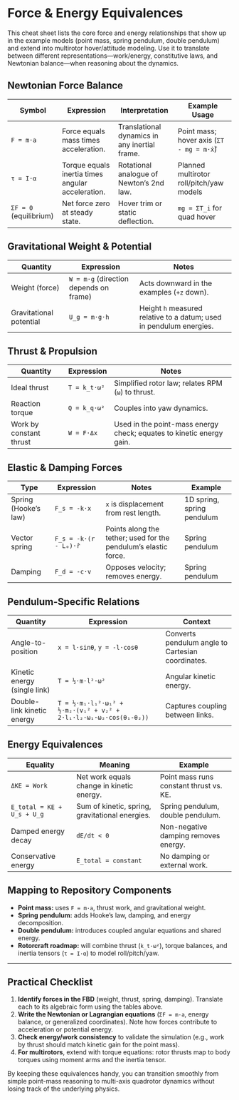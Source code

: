 # Force & Energy Equivalences

This cheat sheet lists the core force and energy relationships that show up in
the example models (point mass, spring pendulum, double pendulum) and extend
into multirotor hover/attitude modeling. Use it to translate between different
representations—work/energy, constitutive laws, and Newtonian balance—when
reasoning about the dynamics.

## Newtonian Force Balance
| Symbol | Expression | Interpretation | Example Usage |
| --- | --- | --- | --- |
| `F = m·a` | Force equals mass times acceleration. | Translational dynamics in any inertial frame. | Point mass; hover axis (`ΣT - mg = m·ẋ̈`) |
| `τ = I·α` | Torque equals inertia times angular acceleration. | Rotational analogue of Newton’s 2nd law. | Planned multirotor roll/pitch/yaw models |
| `ΣF = 0` (equilibrium) | Net force zero at steady state. | Hover trim or static deflection. | `mg = ΣT_i` for quad hover |

## Gravitational Weight & Potential
| Quantity | Expression | Notes |
| --- | --- | --- |
| Weight (force) | `W = m·g` (direction depends on frame) | Acts downward in the examples (`+z` down). |
| Gravitational potential | `U_g = m·g·h` | Height `h` measured relative to a datum; used in pendulum energies. |

## Thrust & Propulsion
| Quantity | Expression | Notes |
| --- | --- | --- |
| Ideal thrust | `T = k_t·ω²` | Simplified rotor law; relates RPM (`ω`) to thrust. |
| Reaction torque | `Q = k_q·ω²` | Couples into yaw dynamics. |
| Work by constant thrust | `W = F·Δx` | Used in the point-mass energy check; equates to kinetic energy gain. |

## Elastic & Damping Forces
| Type | Expression | Notes | Example |
| --- | --- | --- | --- |
| Spring (Hooke’s law) | `F_s = -k·x` | `x` is displacement from rest length. | 1D spring, spring pendulum |
| Vector spring | `F_s = -k·(r - L₀)·r̂` | Points along the tether; used for the pendulum’s elastic force. | Spring pendulum |
| Damping | `F_d = -c·v` | Opposes velocity; removes energy. | Spring pendulum |

## Pendulum-Specific Relations
| Quantity | Expression | Context |
| --- | --- | --- |
| Angle-to-position | `x = l·sinθ`, `y = -l·cosθ` | Converts pendulum angle to Cartesian coordinates. |
| Kinetic energy (single link) | `T = ½·m·l²·ω²` | Angular kinetic energy. |
| Double-link kinetic energy | `T = ½·m₁·l₁²·ω₁² + ½·m₂·(v₁² + v₂² + 2·l₁·l₂·ω₁·ω₂·cos(θ₁-θ₂))` | Captures coupling between links. |

## Energy Equivalences
| Equality | Meaning | Example |
| --- | --- | --- |
| `ΔKE = Work` | Net work equals change in kinetic energy. | Point mass runs constant thrust vs. KE. |
| `E_total = KE + U_s + U_g` | Sum of kinetic, spring, gravitational energies. | Spring pendulum, double pendulum. |
| Damped energy decay | `dE/dt < 0` | Non-negative damping removes energy. | Spring pendulum regression test. |
| Conservative energy | `E_total = constant` | No damping or external work. | Double pendulum adaptive solver benchmark. |

## Mapping to Repository Components
- **Point mass:** uses `F = m·a`, thrust work, and gravitational weight.
- **Spring pendulum:** adds Hooke’s law, damping, and energy decomposition.
- **Double pendulum:** introduces coupled angular equations and shared energy.
- **Rotorcraft roadmap:** will combine thrust (`k_t·ω²`), torque balances,
  and inertia tensors (`τ = I·α`) to model roll/pitch/yaw.

---

## Practical Checklist
1. **Identify forces in the FBD** (weight, thrust, spring, damping). Translate
   each to its algebraic form using the tables above.
2. **Write the Newtonian or Lagrangian equations** (`ΣF = m·a`, energy balance,
   or generalized coordinates). Note how forces contribute to acceleration or
   potential energy.
3. **Check energy/work consistency** to validate the simulation (e.g., work by
   thrust should match kinetic gain for the point mass).
4. **For multirotors**, extend with torque equations: rotor thrusts map to body
   torques using moment arms and the inertia tensor.

By keeping these equivalences handy, you can transition smoothly from simple
point-mass reasoning to multi-axis quadrotor dynamics without losing track of
the underlying physics.
